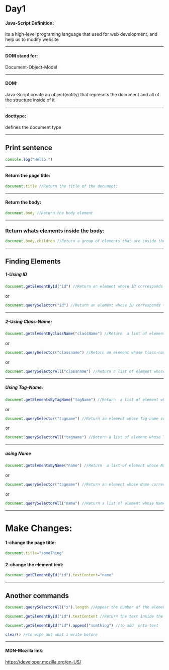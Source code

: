 # Day1

#### Java-Script Definition:

its a high-level programing language that used for web development, and  help us to modify website

---

#### DOM stand for:

Document-Object-Model

---
#### DOM:

Java-Script create an object(entity) that represnts the document and all of the structure inside of it

---
#### docttype:

defines the document type

---
## Print sentence
```javascript
console.log("Hello!")
```
---
#### Return the page title:

```javascript
document.title //Return the title of the document:
```
---
#### Return the body:
```javascript
document.body //Return the body element
```
---
### Return whats elements inside the body:
```javascript
document.body.children //Return a group of elements that are inside the body:
```
---
## Finding Elements
##### 1-Using ID

```javascript
document.getElementById("id") //Return an element whose ID corresponds to the word in the brackets
```

or

```javascript
document.querySelector("id") //Return an element whose ID corresponds to the word in the brackets
```

---
##### 2-Using Class-Name:
```javascript
document.getElementByClassName("className") //Return  a list of element whose Class-name corresponds to the word in the brackets
```

or
```javascript
document.querySelector("classname") //Return an element whose Class-name corresponds to the word in the brackets
```
or 

```javascript
document.querySelectorAll("classname") //Return a list of element whose Class-name corresponds to the word in the brackets
```
---

##### Using Tag-Name:
```javascript
document.getElementsByTagName("tagName") //Return  a list of element whose Tag-name corresponds to the word in the brackets
```

or

```javascript
document.querySelector("tagname") //Return an element whose Tag-name corresponds to the word in the brackets
```

or

```javascript
document.querySelectorAll("tagname") //Return a list of element whose Tag-name corresponds to the word in the brackets
```
---
##### using Name
```javascript
document.getElementsByName("name") //Return  a list of element whose Name corresponds to the word in the brackets
```

or 

```javascript
document.querySelector("tagname") //Return an element whose Name corresponds to the word in the brackets
```

or

```javascript
document.querySelectorAll("name") //Return a list of element whose Name corresponds to the word in the brackets
```
---
# Make Changes:
#### 1-change the page title:
```javascript
document.title="someThing"
```
#### 2-change the element text:
```javascript
document.getElementById("id").textContent="name"
```
---
## Another commands

```javascript
document.querySelectorAll("x").length //Appear the number of the elements that return
```


```javascript
document.getElementById("id").textContent //Return the text inside the element
```


```javascript
document.getElementById("id").append("somthing") //to add  onto text
```

```javascript
clear() //to wipe out what i write before
```
---
#### MDN-Mozilla link:

https://developer.mozilla.org/en-US/


